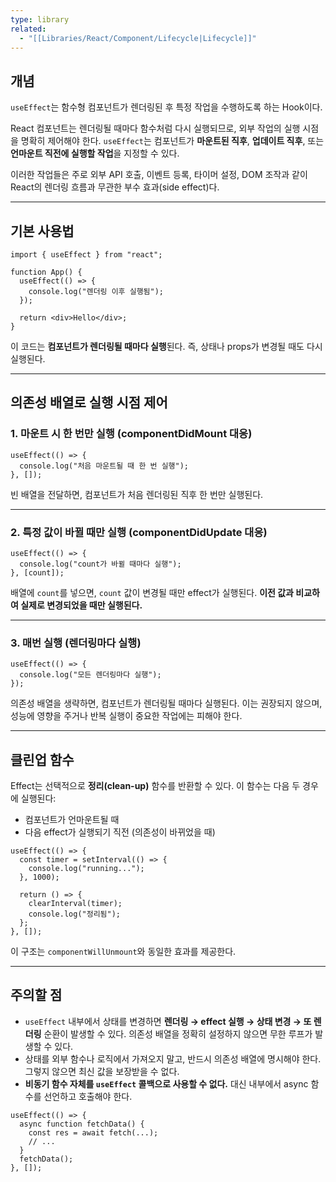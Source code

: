 ```yaml
---
type: library
related:
  - "[[Libraries/React/Component/Lifecycle|Lifecycle]]"
---
```

## 개념

`useEffect`는 함수형 컴포넌트가 렌더링된 후 특정 작업을 수행하도록 하는 Hook이다.

React 컴포넌트는 렌더링될 때마다 함수처럼 다시 실행되므로, 외부 작업의 실행 시점을 명확히 제어해야 한다. `useEffect`는 컴포넌트가 **마운트된 직후**, **업데이트 직후**, 또는 **언마운트 직전에 실행할 작업**을 지정할 수 있다.

이러한 작업들은 주로 외부 API 호출, 이벤트 등록, 타이머 설정, DOM 조작과 같이 React의 렌더링 흐름과 무관한 부수 효과(side effect)다.

---

## 기본 사용법

```tsx
import { useEffect } from "react";

function App() {
  useEffect(() => {
    console.log("렌더링 이후 실행됨");
  });

  return <div>Hello</div>;
}
```

이 코드는 **컴포넌트가 렌더링될 때마다 실행**된다. 즉, 상태나 props가 변경될 때도 다시 실행된다.

---

## 의존성 배열로 실행 시점 제어

### 1. 마운트 시 한 번만 실행 (componentDidMount 대응)

```tsx
useEffect(() => {
  console.log("처음 마운트될 때 한 번 실행");
}, []);
```

빈 배열을 전달하면, 컴포넌트가 처음 렌더링된 직후 한 번만 실행된다.

---

### 2. 특정 값이 바뀔 때만 실행 (componentDidUpdate 대응)

```tsx
useEffect(() => {
  console.log("count가 바뀔 때마다 실행");
}, [count]);
```

배열에 `count`를 넣으면, `count` 값이 변경될 때만 effect가 실행된다. **이전 값과 비교하여 실제로 변경되었을 때만 실행된다.**

---

### 3. 매번 실행 (렌더링마다 실행)

```tsx
useEffect(() => {
  console.log("모든 렌더링마다 실행");
});
```

의존성 배열을 생략하면, 컴포넌트가 렌더링될 때마다 실행된다. 이는 권장되지 않으며, 성능에 영향을 주거나 반복 실행이 중요한 작업에는 피해야 한다.

---

## 클린업 함수

Effect는 선택적으로 **정리(clean-up)** 함수를 반환할 수 있다. 이 함수는 다음 두 경우에 실행된다:

- 컴포넌트가 언마운트될 때
- 다음 effect가 실행되기 직전 (의존성이 바뀌었을 때)

```tsx
useEffect(() => {
  const timer = setInterval(() => {
    console.log("running...");
  }, 1000);

  return () => {
    clearInterval(timer);
    console.log("정리됨");
  };
}, []);
```

이 구조는 `componentWillUnmount`와 동일한 효과를 제공한다.

---

## 주의할 점

- `useEffect` 내부에서 상태를 변경하면 **렌더링 → effect 실행 → 상태 변경 → 또 렌더링** 순환이 발생할 수 있다. 의존성 배열을 정확히 설정하지 않으면 무한 루프가 발생할 수 있다.
- 상태를 외부 함수나 로직에서 가져오지 말고, 반드시 의존성 배열에 명시해야 한다. 그렇지 않으면 최신 값을 보장받을 수 없다.
- **비동기 함수 자체를 `useEffect` 콜백으로 사용할 수 없다.** 대신 내부에서 async 함수를 선언하고 호출해야 한다.

```tsx
useEffect(() => {
  async function fetchData() {
    const res = await fetch(...);
    // ...
  }
  fetchData();
}, []);
```